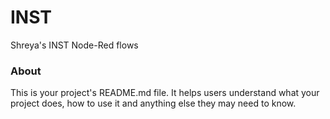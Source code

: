 INST
====

Shreya's INST Node-Red flows

### About

This is your project's README.md file. It helps users understand what your
project does, how to use it and anything else they may need to know.